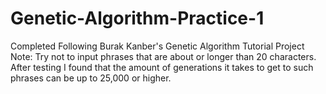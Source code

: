 # Genetic-Algorithm-Practice-1
Completed Following Burak Kanber's Genetic Algorithm Tutorial Project
Note: Try not to input phrases that are about or longer than 20 characters. After testing I found that the amount of generations it takes to get to such phrases can be up to 25,000 or higher.
